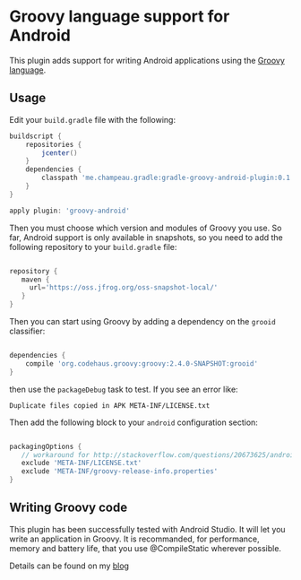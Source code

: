 Groovy language support for Android
===================================

This plugin adds support for writing Android applications using the [Groovy language](http://groovy.codehaus.org).

Usage
-----

Edit your `build.gradle` file with the following:

```groovy
buildscript {
    repositories {
        jcenter()
    }
    dependencies {
        classpath 'me.champeau.gradle:gradle-groovy-android-plugin:0.1'
    }
}

apply plugin: 'groovy-android'

```

Then you must choose which version and modules of Groovy you use. So far, Android support is only available in
snapshots, so you need to add the following repository to your `build.gradle` file:

```groovy

repository {
   maven {
     url='https://oss.jfrog.org/oss-snapshot-local/'
   }
}
```

Then you can start using Groovy by adding a dependency on the `grooid` classifier:

```groovy

dependencies {
    compile 'org.codehaus.groovy:groovy:2.4.0-SNAPSHOT:grooid'
}

```

then use the `packageDebug` task to test. If you see an error like:

```
Duplicate files copied in APK META-INF/LICENSE.txt
```

Then add the following block to your `android` configuration section:

```groovy

packagingOptions {
   // workaround for http://stackoverflow.com/questions/20673625/android-gradle-plugin-0-7-0-duplicate-files-during-packaging-of-apk
   exclude 'META-INF/LICENSE.txt'
   exclude 'META-INF/groovy-release-info.properties'
}
```

Writing Groovy code
-------------------

This plugin has been successfully tested with Android Studio. It will let you write an application in Groovy. It is
recommanded, for performance, memory and battery life, that you use @CompileStatic wherever possible.

Details can be found on my [blog](http://melix.github.io/blog/2014/06/grooid.html)



